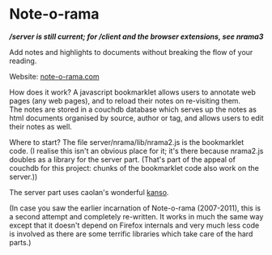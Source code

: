Note-o-rama
===========

***/server is still current; for /client and the browser extensions, see nrama3***

Add notes and highlights to documents without breaking the flow of your 
reading.
 
Website: [note-o-rama.com](http://note-o-rama.com)

How does it work?  A javascript bookmarklet allows users to annotate web 
pages (any web pages), and to reload their notes on re-visiting them.  
The notes are stored in a couchdb database which serves up the notes as 
html documents organised by source, author or tag, and allows users to 
edit their notes as well.

Where to start?  The file server/nrama/lib/nrama2.js is the bookmarklet 
code. (I realise this isn't an obvious place for it; it's there because 
nrama2.js doubles as a library for the server part. (That's part of the 
appeal of couchdb for this project: chunks of the bookmarklet code also 
work on the server.))

The server part uses caolan's wonderful 
[kanso](https://github.com/caolan/kanso).

(In case you saw the earlier incarnation of Note-o-rama (2007-2011), 
this is a second attempt and completely re-written. It works in much the 
same way except that it doesn't depend on Firefox internals and very 
much less code is involved as there are some terrific libraries which 
take care of the hard parts.)
